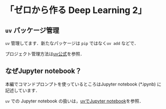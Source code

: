 # 「ゼロから作る Deep Learning 2」

## `uv` パッケージ管理

`uv` 管理してます．新たなパッケージは `pip` ではなく`uv add` などで．

プロジェクト管理方法は[uv公式](https://docs.astral.sh/uv/guides/projects/#working-on-projects)を参照．

## なぜJupyter notebook？

本編でコマンドプロンプトを使っているところはJupyter notebook (*.ipynb) に記述しています．

`uv` での Jupyter notebook の扱いは，[uvでJupyter notebook](https://zenn.dev/k20ku/scraps/979e4465baf634)を参照．
